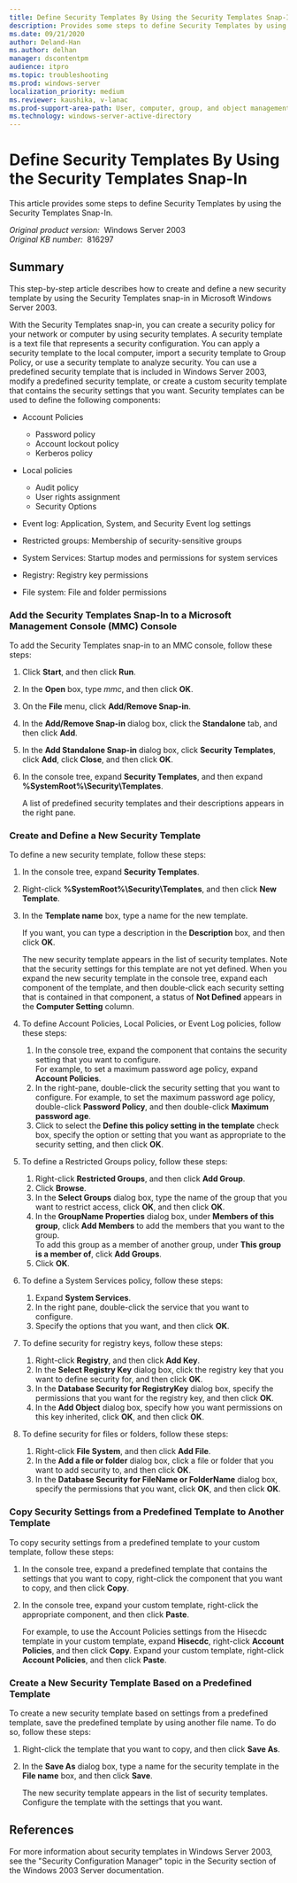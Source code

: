 ```yaml
---
title: Define Security Templates By Using the Security Templates Snap-In
description: Provides some steps to define Security Templates by using the Security Templates Snap-In
ms.date: 09/21/2020
author: Deland-Han
ms.author: delhan 
manager: dscontentpm
audience: itpro
ms.topic: troubleshooting
ms.prod: windows-server
localization_priority: medium
ms.reviewer: kaushika, v-lanac
ms.prod-support-area-path: User, computer, group, and object management
ms.technology: windows-server-active-directory
---
```

# Define Security Templates By Using the Security Templates Snap-In

This article provides some steps to define Security Templates by using the Security Templates Snap-In.

_Original product version:_ &nbsp;Windows Server 2003  
_Original KB number:_ &nbsp;816297

## Summary

This step-by-step article describes how to create and define a new security template by using the Security Templates snap-in in Microsoft Windows Server 2003.

With the Security Templates snap-in, you can create a security policy for your network or computer by using security templates. A security template is a text file that represents a security configuration. You can apply a security template to the local computer, import a security template to Group Policy, or use a security template to analyze security. You can use a predefined security template that is included in Windows Server 2003, modify a predefined security template, or create a custom security template that contains the security settings that you want. Security templates can be used to define the following components:

- Account Policies

  - Password policy
  - Account lockout policy
  - Kerberos policy
- Local policies

  - Audit policy
  - User rights assignment
  - Security Options
- Event log: Application, System, and Security Event log settings
- Restricted groups: Membership of security-sensitive groups
- System Services: Startup modes and permissions for system services
- Registry: Registry key permissions
- File system: File and folder permissions  

### Add the Security Templates Snap-In to a Microsoft Management Console (MMC) Console

To add the Security Templates snap-in to an MMC console, follow these steps:

1. Click **Start**, and then click **Run**.
2. In the **Open** box, type *mmc*, and then click **OK**.
3. On the **File** menu, click **Add/Remove Snap-in**.
4. In the **Add/Remove Snap-in** dialog box, click the **Standalone** tab, and then click **Add**.
5. In the **Add Standalone Snap-in** dialog box, click **Security Templates**, click **Add**, click **Close**, and then click **OK**.
6. In the console tree, expand **Security Templates**, and then expand
 **%SystemRoot%\Security\Templates**.

   A list of predefined security templates and their descriptions appears in the right pane.  

### Create and Define a New Security Template

To define a new security template, follow these steps:

1. In the console tree, expand **Security Templates**.
2. Right-click **%SystemRoot%\Security\Templates**, and then click **New Template**.
3. In the **Template name** box, type a name for the new template.

   If you want, you can type a description in the **Description** box, and then click **OK**.

   The new security template appears in the list of security templates. Note that the security settings for this template are not yet defined. When you expand the new security template in the console tree, expand each component of the template, and then double-click each security setting that is contained in that component, a status of **Not Defined** appears in the **Computer Setting** column.
4. To define Account Policies, Local Policies, or Event Log policies, follow these steps:  
   1. In the console tree, expand the component that contains the security setting that you want to configure.  
    For example, to set a maximum password age policy, expand **Account Policies**.
   2. In the right-pane, double-click the security setting that you want to configure.
    For example, to set the maximum password age policy, double-click **Password Policy**, and then double-click **Maximum password age**.
   3. Click to select the **Define this policy setting in the template** check box, specify the option or setting that you want as appropriate to the security setting, and then click **OK**.
5. To define a Restricted Groups policy, follow these steps:
   1. Right-click **Restricted Groups**, and then click **Add Group**.
   2. Click **Browse**.
   3. In the **Select Groups** dialog box, type the name of the group that you want to restrict access, click **OK**, and then click **OK**.
   4. In the **GroupName Properties** dialog box, under **Members of this group**, click **Add Members** to add the members that you want to the group.  
   To add this group as a member of another group, under **This group is a member of**, click **Add Groups**.
   5. Click **OK**.
6. To define a System Services policy, follow these steps:
   1. Expand **System Services**.
   2. In the right pane, double-click the service that you want to configure.
   3. Specify the options that you want, and then click **OK**.
7. To define security for registry keys, follow these steps:
   1. Right-click **Registry**, and then click **Add Key**.
   2. In the **Select Registry Key** dialog box, click the registry key that you want to define security for, and then click **OK**.
   3. In the **Database Security for RegistryKey** dialog box, specify the permissions that you want for the registry key, and then click **OK**.
   4. In the **Add Object** dialog box, specify how you want permissions on this key inherited, click **OK**, and then click **OK**.
8. To define security for files or folders, follow these steps:
   1. Right-click **File System**, and then click **Add File**.
   2. In the **Add a file or folder** dialog box, click a file or folder that you want to add security to, and then click **OK**.
   3. In the **Database Security for FileName or FolderName** dialog box, specify the permissions that you want, click **OK**, and then click **OK**.  

### Copy Security Settings from a Predefined Template to Another Template

To copy security settings from a predefined template to your custom template, follow these steps:

1. In the console tree, expand a predefined template that contains the settings that you want to copy, right-click the component that you want to copy, and then click **Copy**.
2. In the console tree, expand your custom template, right-click the appropriate component, and then click **Paste**.

    For example, to use the Account Policies settings from the Hisecdc template in your custom template, expand **Hisecdc**, right-click **Account Policies**, and then click **Copy**. Expand your custom template, right-click **Account Policies**, and then click **Paste**.  

### Create a New Security Template Based on a Predefined Template

To create a new security template based on settings from a predefined template, save the predefined template by using another file name. To do so, follow these steps:

1. Right-click the template that you want to copy, and then click **Save As**.
2. In the **Save As** dialog box, type a name for the security template in the **File name** box, and then click **Save**.

   The new security template appears in the list of security templates. Configure the template with the settings that you want.  

## References

For more information about security templates in Windows Server 2003, see the "Security Configuration Manager" topic in the Security section of the Windows 2003 Server documentation.
